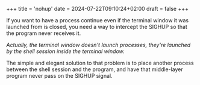+++
title = 'nohup'
date = 2024-07-22T09:10:24+02:00
draft = false
+++

    

If you want to have a process continue even if the terminal window it was launched from is closed, you need a way to intercept the SIGHUP so that the program never receives it.

*Actually, the terminal window doesn't launch processes, they're launched by the shell session inside the terminal window.*

The simple and elegant solution to that problem is to place another process between the shell session and the program, and have that middle-layer program never pass on the SIGHUP signal.

